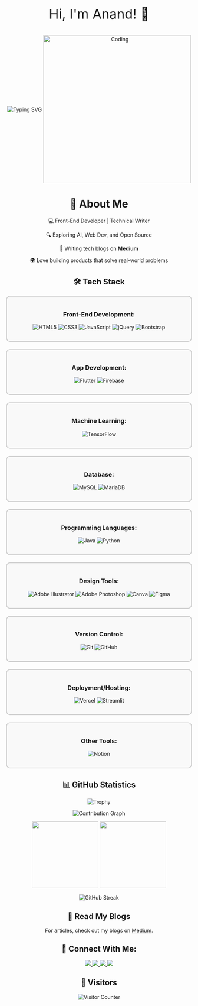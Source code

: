 <div align="center">
  <p style="font-size: 36px;">Hi, I'm Anand! 👋</p>
  <img align="center" src="https://readme-typing-svg.herokuapp.com?font=Fira+Code&weight=500&size=30&pause=1000&color=1E90FF&center=true&vCenter=true&width=600&lines=Front-End+Developer;Tech+%26+Finance+Enthusiast" alt="Typing SVG" />
  <img align="center" alt="Coding" width="400" src="https://user-images.githubusercontent.com/74038190/229223263-cf2e4b07-2615-4f87-9c38-e37600f8381a.gif">
    
  <h1>🚀 About Me</h1>
  <p>💻 Front-End Developer | Technical Writer</p>
  <p>🔍 Exploring AI, Web Dev, and Open Source</p>
  <p>📖 Writing tech blogs on <strong>Medium</strong></p>
  <p>🌍 Love building products that solve real-world problems</p>

  <h2>🛠️ Tech Stack</h2>
  
  <!-- Front-End Development Widget -->
<div style="border: 2px solid #ccc; border-radius: 10px; padding: 15px; margin-bottom: 20px; background-color: #f9f9f9;">
  <h3>Front-End Development:</h3>
  <p>
    <img src="https://img.shields.io/badge/html5-%23E34F26.svg?style=for-the-badge&logo=html5&logoColor=white" alt="HTML5"/>
    <img src="https://img.shields.io/badge/css3-%231572B6.svg?style=for-the-badge&logo=css3&logoColor=white" alt="CSS3"/>
    <img src="https://img.shields.io/badge/javascript-%23323330.svg?style=for-the-badge&logo=javascript&logoColor=%23F7DF1E" alt="JavaScript"/>
    <img src="https://img.shields.io/badge/jquery-%230769AD.svg?style=for-the-badge&logo=jquery&logoColor=white" alt="jQuery"/>
    <img src="https://img.shields.io/badge/bootstrap-%238511FA.svg?style=for-the-badge&logo=bootstrap&logoColor=white" alt="Bootstrap"/>
  </p>
</div>

<!-- App Development Widget -->
<div style="border: 2px solid #ccc; border-radius: 10px; padding: 15px; margin-bottom: 20px; background-color: #f9f9f9;">
  <h3>App Development:</h3>
  <p>
    <img src="https://img.shields.io/badge/Flutter-%2302569B.svg?style=for-the-badge&logo=Flutter&logoColor=white" alt="Flutter"/>
    <img src="https://img.shields.io/badge/firebase-a08021?style=for-the-badge&logo=firebase&logoColor=ffcd34" alt="Firebase"/>
  </p>
</div>

<!-- Machine Learning Widget -->
<div style="border: 2px solid #ccc; border-radius: 10px; padding: 15px; margin-bottom: 20px; background-color: #f9f9f9;">
  <h3>Machine Learning:</h3>
  <p>
    <img src="https://img.shields.io/badge/TensorFlow-%23FF6F00.svg?style=for-the-badge&logo=TensorFlow&logoColor=white" alt="TensorFlow"/>
  </p>
</div>

<!-- Database Widget -->
<div style="border: 2px solid #ccc; border-radius: 10px; padding: 15px; margin-bottom: 20px; background-color: #f9f9f9;">
  <h3>Database:</h3>
  <p>
    <img src="https://img.shields.io/badge/mysql-4479A1.svg?style=for-the-badge&logo=mysql&logoColor=white" alt="MySQL"/>
    <img src="https://img.shields.io/badge/MariaDB-003545?style=for-the-badge&logo=mariadb&logoColor=white" alt="MariaDB"/>
  </p>
</div>

<!-- Programming Languages Widget -->
<div style="border: 2px solid #ccc; border-radius: 10px; padding: 15px; margin-bottom: 20px; background-color: #f9f9f9;">
  <h3>Programming Languages:</h3>
  <p>
    <img src="https://img.shields.io/badge/java-%23ED8B00.svg?style=for-the-badge&logo=openjdk&logoColor=white" alt="Java"/>
    <img src="https://img.shields.io/badge/python-3670A0?style=for-the-badge&logo=python&logoColor=ffdd54" alt="Python"/>
  </p>
</div>

<!-- Design Tools Widget -->
<div style="border: 2px solid #ccc; border-radius: 10px; padding: 15px; margin-bottom: 20px; background-color: #f9f9f9;">
  <h3>Design Tools:</h3>
  <p>
    <img src="https://img.shields.io/badge/adobe%20illustrator-%23FF9A00.svg?style=for-the-badge&logo=adobe%20illustrator&logoColor=white" alt="Adobe Illustrator"/>
    <img src="https://img.shields.io/badge/adobe%20photoshop-%2331A8FF.svg?style=for-the-badge&logo=adobe%20photoshop&logoColor=white" alt="Adobe Photoshop"/>
    <img src="https://img.shields.io/badge/Canva-%2300C4CC.svg?style=for-the-badge&logo=Canva&logoColor=white" alt="Canva"/>
    <img src="https://img.shields.io/badge/figma-%23F24E1E.svg?style=for-the-badge&logo=figma&logoColor=white" alt="Figma"/>
  </p>
</div>

<!-- Version Control Widget -->
<div style="border: 2px solid #ccc; border-radius: 10px; padding: 15px; margin-bottom: 20px; background-color: #f9f9f9;">
  <h3>Version Control:</h3>
  <p>
    <img src="https://img.shields.io/badge/git-%23F05033.svg?style=for-the-badge&logo=git&logoColor=white" alt="Git"/>
    <img src="https://img.shields.io/badge/github-%23121011.svg?style=for-the-badge&logo=github&logoColor=white" alt="GitHub"/>
  </p>
</div>

<!-- Deployment/Hosting Widget -->
<div style="border: 2px solid #ccc; border-radius: 10px; padding: 15px; margin-bottom: 20px; background-color: #f9f9f9;">
  <h3>Deployment/Hosting:</h3>
  <p>
    <img src="https://img.shields.io/badge/vercel-%23000000.svg?style=for-the-badge&logo=vercel&logoColor=white" alt="Vercel"/>
    <img src="https://img.shields.io/badge/Streamlit-%23FF4B6A.svg?style=for-the-badge&logo=Streamlit&logoColor=white" alt="Streamlit"/>
  </p>
</div>

<!-- Other Tools Widget -->
<div style="border: 2px solid #ccc; border-radius: 10px; padding: 15px; margin-bottom: 20px; background-color: #f9f9f9;">
  <h3>Other Tools:</h3>
  <p>
    <img src="https://img.shields.io/badge/Notion-%23000000.svg?style=for-the-badge&logo=notion&logoColor=white" alt="Notion"/>
  </p>
</div>


  <h2>📊 GitHub Statistics</h2>
  <p align="center">
    <img src="https://github-profile-trophy.vercel.app/?username=anandsundaramoorthysa&theme=darkhub&no-frame=true&row=1&&margin-w=30&no-bg=true" alt="Trophy" />
  </p>

  <p align="center">
    <img src="https://github-readme-activity-graph.vercel.app/graph?username=anandsundaramoorthysa&theme=blue-dark&hide_border=true" alt="Contribution Graph" />
  </p>

  <div align="center">
    <img height="180em" src="https://github-readme-stats.vercel.app/api?username=anandsundaramoorthysa&show_icons=true&theme=midnight-purple&include_all_commits=true&count_private=true"/>
    <img height="180em" src="https://github-readme-stats.vercel.app/api/top-langs/?username=anandsundaramoorthysa&layout=compact&langs_count=8&theme=midnight-purple"/>
  </div>

  <p align="center">
    <img src="https://github-readme-streak-stats.herokuapp.com/?user=anandsundaramoorthysa&theme=midnight-purple" alt="GitHub Streak"/>
  </p>

  <h2>📖 Read My Blogs</h2>
  <p>For articles, check out my blogs on <a href="https://medium.com/@anandsundaramoorthysa" target="_blank">Medium</a>.</p>

  <h2>🤝 Connect With Me:</h2>
  <p align="center">
    <a href="https://www.linkedin.com/in/anandsundaramoorthysa/">
      <img src="https://img.shields.io/badge/LinkedIn-0077B5?style=for-the-badge&logo=linkedin&logoColor=white" />
    </a>
    <a href="https://github.com/anandsundaramoorthysa">
      <img src="https://img.shields.io/badge/GitHub-181717?style=for-the-badge&logo=github&logoColor=white" />
    </a>
    <a href="https://medium.com/@anandsundaramoorthysa">
      <img src="https://img.shields.io/badge/Medium-12100E?style=for-the-badge&logo=medium&logoColor=white" />
    </a>
    <a href="mailto:sanand03072005@gmail.com">
      <img src="https://img.shields.io/badge/Email-D14836?style=for-the-badge&logo=gmail&logoColor=white" />
    </a>
  </p>

  <h2>👀 Visitors</h2>
  <p align="center">
    <img src="https://profile-counter.glitch.me/anandsundaramoorthysa/count.svg" alt="Visitor Counter"/>
  </p>
</div>
